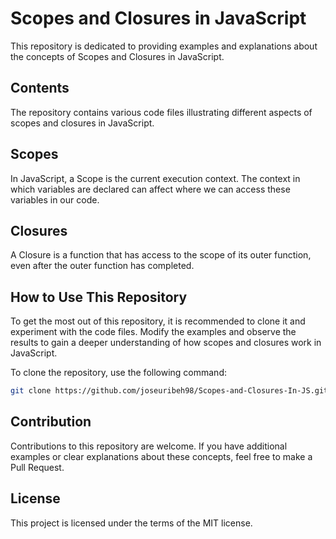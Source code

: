 # Scopes and Closures in JavaScript

This repository is dedicated to providing examples and explanations about the concepts of Scopes and Closures in JavaScript.

## Contents

The repository contains various code files illustrating different aspects of scopes and closures in JavaScript.

## Scopes

In JavaScript, a Scope is the current execution context. The context in which variables are declared can affect where we can access these variables in our code.

## Closures

A Closure is a function that has access to the scope of its outer function, even after the outer function has completed.

## How to Use This Repository

To get the most out of this repository, it is recommended to clone it and experiment with the code files. Modify the examples and observe the results to gain a deeper understanding of how scopes and closures work in JavaScript.

To clone the repository, use the following command:

```bash
git clone https://github.com/joseuribeh98/Scopes-and-Closures-In-JS.git
```
## Contribution
Contributions to this repository are welcome. If you have additional examples or clear explanations about these concepts, feel free to make a Pull Request.

## License
This project is licensed under the terms of the MIT license.
